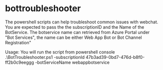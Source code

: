 # bottroubleshooter
The powershell scripts can help troubleshoot common issues with webchat. You are expected to pass the the subscriptionID and the Name of the BotService. The botservice name can retrieved from Azure Portal under "Bot Services", the name can be either Web App Bot or Bot Channel Registration"

Usage:
You will run the script from powershell console
.\BotTroubleshooter.ps1 -subscriptionId 47b3ad39-0bd7-476d-b8f0-ff2b0c9eeggg -botServiceName webappbotservice
